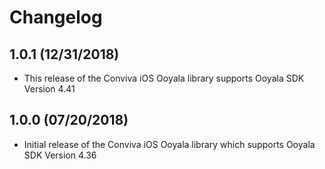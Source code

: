 # Changelog

## 1.0.1 (12/31/2018)
*  This release of the Conviva iOS Ooyala library supports Ooyala SDK Version 4.41

 ## 1.0.0 (07/20/2018)
*  Initial release of the Conviva iOS Ooyala library which supports Ooyala SDK Version 4.36

